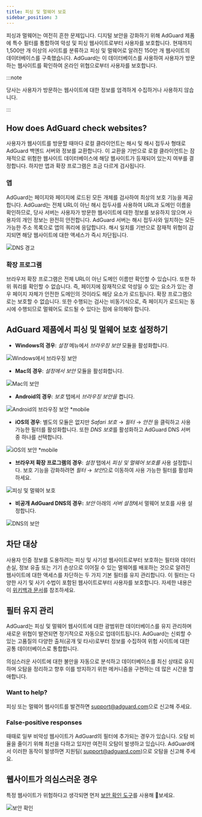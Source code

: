 ```yaml
---
title: 피싱 및 멀웨어 보호
sidebar_position: 3
---
```


피싱과 멀웨어는 여전히 흔한 문제입니다. 디지털 보안을 강화하기 위해 AdGuard 제품에 특수 필터를 통합하여 악성 및 피싱 웹사이트로부터 사용자를 보호합니다. 현재까지 1,500만 개 이상의 사이트를 분류하고 피싱 및 멀웨어로 알려진 150만 개 웹사이트의 데이터베이스를 구축했습니다. AdGuard는 이 데이터베이스를 사용하여 사용자가 방문하는 웹사이트를 확인하여 온라인 위협으로부터 사용자를 보호합니다.

:::note

당사는 사용자가 방문하는 웹사이트에 대한 정보를 엄격하게 수집하거나 사용하지 않습니다.

:::

## How does AdGuard check websites?

사용자가 웹사이트를 방문할 때마다 로컬 클라이언트는 해시 및 해시 접두사 형태로 AdGuard 백엔드 서버와 정보를 교환합니다. 이 교환을 기반으로 로컬 클라이언트는 잠재적으로 위험한 웹사이트 데이터베이스에 해당 웹사이트가 등재되어 있는지 여부를 결정합니다. 하지만 앱과 확장 프로그램은 조금 다르게 검사됩니다.

### 앱

AdGuard는 페이지와 페이지에 로드된 모든 개체를 검사하여 최상의 보호 기능을 제공합니다. AdGuard는 전체 URL이 아닌 해시 접두사를 사용하여 URL과 도메인 이름을 확인하므로, 당사 서버는 사용자가 방문한 웹사이트에 대한 정보를 보유하지 않으며 사용자의 개인 정보는 완전히 안전합니다. AdGuard 서버는 해시 접두사와 일치하는 모든 가능한 주소 목록으로 앱의 쿼리에 응답합니다. 해시 일치를 기반으로 잠재적 위협이 감지되면 해당 웹사이트에 대한 액세스가 즉시 차단됩니다.

![DNS 경고](https://cdn.adtidy.org/content/kb/ad_blocker/general/bs_diana.png)

### 확장 프로그램

브라우저 확장 프로그램은 전체 URL이 아닌 도메인 이름만 확인할 수 있습니다. 또한 하위 쿼리를 확인할 수 없습니다. 즉, 페이지에 잠재적으로 악성일 수 있는 요소가 있는 경우 페이지 자체가 안전한 도메인의 것이라도 해당 요소가 로드됩니다. 확장 프로그램으로는 보호할 수 없습니다. 또한 수행되는 검사는 비동기식으로, 즉 페이지가 로드되는 동시에 수행되므로 멀웨어도 로드될 수 있다는 점에 유의해야 합니다.

## AdGuard 제품에서 피싱 및 멀웨어 보호 설정하기

- **Windows의 경우**: *설정* 메뉴에서 *브라우징 보안* 모듈을 활성화합니다.

![Windows에서 브라우징 보안](https://cdn.adtidy.org/content/kb/ad_blocker/general/windows.png)

- **Mac의 경우**: *설정에서* *보안* 모듈을 활성화합니다.

![Mac의 보안](https://cdn.adtidy.org/content/kb/ad_blocker/general/bs_mac.png)

- **Android의 경우**: *보호* 탭에서 *브라우징 보안을* 켭니다.

![Android의 브라우징 보안 *mobile](https://cdn.adtidy.org/content/kb/ad_blocker/general/bs_android.png)

- **iOS의 경우**: 별도의 모듈은 없지만 *Safari 보호* → *필터* → *안전* 을 클릭하고 사용 가능한 필터를 활성화합니다. 또한 *DNS 보호*를 활성화하고 AdGuard DNS 서버 중 하나를 선택합니다.

![iOS의 보안 *mobile](https://cdn.adtidy.org/content/kb/ad_blocker/general/bs_ios.jpg)

- **브라우저 확장 프로그램의 경우**: *설정* 탭에서 *피싱 및 멀웨어 보호를* 사용 설정합니다. 보호 기능을 강화하려면 *필터* → *보안*으로 이동하여 사용 가능한 필터를 활성화하세요.

![피싱 및 멀웨어 보호](https://cdn.adtidy.org/content/kb/ad_blocker/general/extension_protection.png)

- **비공개 AdGuard DNS의 경우:** *보안* 아래의 *서버 설정*에서 멀웨어 보호를 사용 설정합니다.

![DNS의 보안](https://cdn.adtidy.org/content/kb/ad_blocker/general/bs_dns.png)

## 차단 대상

사용자 인증 정보를 도용하려는 피싱 및 사기성 웹사이트로부터 보호하는 필터와 데이터 손실, 정보 유출 또는 기기 손상으로 이어질 수 있는 멀웨어를 배포하는 것으로 알려진 웹사이트에 대한 액세스를 차단하는 두 가지 기본 필터를 유지 관리합니다. 이 필터는 다양한 사기 및 사기 수법이 포함된 웹사이트로부터 사용자를 보호합니다. 자세한 내용은 이 [위키백과 문서](https://en.wikipedia.org/wiki/Phishing)를 참조하세요.

## 필터 유지 관리

AdGuard는 피싱 및 멀웨어 웹사이트에 대한 광범위한 데이터베이스를 유지 관리하며 새로운 위협이 발견되면 정기적으로 자동으로 업데이트됩니다. AdGuard는 신뢰할 수 있는 고품질의 다양한 출처(공개 및 타사)로부터 정보를 수집하여 위험 사이트에 대한 공통 데이터베이스로 통합합니다.

의심스러운 사이트에 대한 불만을 자동으로 분석하고 데이터베이스를 최신 상태로 유지하며 오탐을 정리하고 향후 이를 방지하기 위한 메커니즘을 구현하는 데 많은 시간을 할애합니다.

### Want to help?

피싱 또는 멀웨어 웹사이트를 발견하면 <support@adguard.com>으로 신고해 주세요.

### False-positive responses

때때로 일부 비악성 웹사이트가 AdGuard의 필터에 추가되는 경우가 있습니다. 오탐 비율을 줄이기 위해 최선을 다하고 있지만 여전히 오탐이 발생하고 있습니다. AdGuard에서 이러한 동작이 발생하면 지원팀( <support@adguard.com>)으로 오탐을 신고해 주세요.

## 웹사이트가 의심스러운 경우

특정 웹사이트가 위험하다고 생각되면 먼저 [보안 확인 도구](https://reports.adguard.com/welcome.html)를 사용해 보세요.

![보안 확인](https://cdn.adtidy.org/content/kb/ad_blocker/general/site_warning.png)
